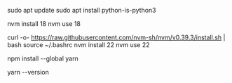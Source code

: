 sudo apt update
sudo apt install python-is-python3

nvm install 18
nvm use 18

curl -o- https://raw.githubusercontent.com/nvm-sh/nvm/v0.39.3/install.sh | bash
source ~/.bashrc
nvm install 22
nvm use 22

npm install --global yarn

yarn --version


